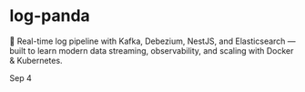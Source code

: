 # log-panda
🐼 Real-time log pipeline with Kafka, Debezium, NestJS, and Elasticsearch — built to learn modern data streaming, observability, and scaling with Docker &amp; Kubernetes.


Sep 4